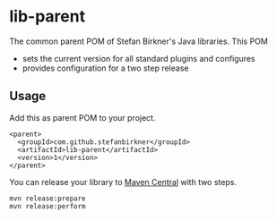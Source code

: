 lib-parent
==========

The common parent POM of Stefan Birkner's Java libraries. This POM

* sets the current version for all standard plugins and configures
* provides configuration for a two step release

Usage
-----

Add this as parent POM to your project.

    <parent>
      <groupId>com.github.stefanbirkner</groupId>
      <artifactId>lib-parent</artifactId>
      <version>1</version>
    </parent>

You can release your library to
[Maven Central](http://search.maven.org/) with two steps.

    mvn release:prepare
    mvn release:perform


